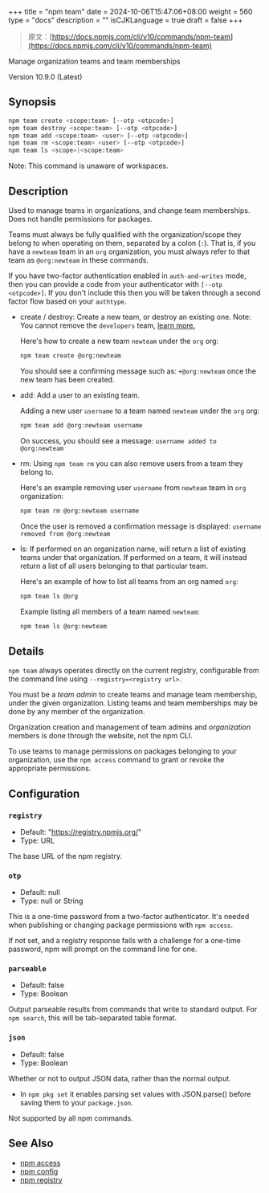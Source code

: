+++
title = "npm team"
date = 2024-10-06T15:47:06+08:00
weight = 560
type = "docs"
description = ""
isCJKLanguage = true
draft = false
+++

> 原文：[https://docs.npmjs.com/cli/v10/commands/npm-team](https://docs.npmjs.com/cli/v10/commands/npm-team)

Manage organization teams and team memberships



Version 10.9.0 (Latest)

## Synopsis



```bash
npm team create <scope:team> [--otp <otpcode>]
npm team destroy <scope:team> [--otp <otpcode>]
npm team add <scope:team> <user> [--otp <otpcode>]
npm team rm <scope:team> <user> [--otp <otpcode>]
npm team ls <scope>|<scope:team>
```

Note: This command is unaware of workspaces.

## Description

Used to manage teams in organizations, and change team memberships. Does not handle permissions for packages.

Teams must always be fully qualified with the organization/scope they belong to when operating on them, separated by a colon (`:`). That is, if you have a `newteam` team in an `org` organization, you must always refer to that team as `@org:newteam` in these commands.

If you have two-factor authentication enabled in `auth-and-writes` mode, then you can provide a code from your authenticator with `[--otp <otpcode>]`. If you don't include this then you will be taken through a second factor flow based on your `authtype`.

- create / destroy: Create a new team, or destroy an existing one. Note: You cannot remove the `developers` team, [learn more.](https://docs.npmjs.com/about-developers-team)

  Here's how to create a new team `newteam` under the `org` org:

  

  ```bash
  npm team create @org:newteam
  ```

  You should see a confirming message such as: `+@org:newteam` once the new team has been created.

- add: Add a user to an existing team.

  Adding a new user `username` to a team named `newteam` under the `org` org:

  

  ```bash
  npm team add @org:newteam username
  ```

  On success, you should see a message: `username added to @org:newteam`

- rm: Using `npm team rm` you can also remove users from a team they belong to.

  Here's an example removing user `username` from `newteam` team in `org` organization:

  

  ```bash
  npm team rm @org:newteam username
  ```

  Once the user is removed a confirmation message is displayed: `username removed from @org:newteam`

- ls: If performed on an organization name, will return a list of existing teams under that organization. If performed on a team, it will instead return a list of all users belonging to that particular team.

  Here's an example of how to list all teams from an org named `org`:

  

  ```bash
  npm team ls @org
  ```

  Example listing all members of a team named `newteam`:

  

  ```bash
  npm team ls @org:newteam
  ```

## Details

`npm team` always operates directly on the current registry, configurable from the command line using `--registry=<registry url>`.

You must be a *team admin* to create teams and manage team membership, under the given organization. Listing teams and team memberships may be done by any member of the organization.

Organization creation and management of team admins and *organization* members is done through the website, not the npm CLI.

To use teams to manage permissions on packages belonging to your organization, use the `npm access` command to grant or revoke the appropriate permissions.

## Configuration

### `registry`

- Default: "https://registry.npmjs.org/"
- Type: URL

The base URL of the npm registry.

### `otp`

- Default: null
- Type: null or String

This is a one-time password from a two-factor authenticator. It's needed when publishing or changing package permissions with `npm access`.

If not set, and a registry response fails with a challenge for a one-time password, npm will prompt on the command line for one.

### `parseable`

- Default: false
- Type: Boolean

Output parseable results from commands that write to standard output. For `npm search`, this will be tab-separated table format.

### `json`

- Default: false
- Type: Boolean

Whether or not to output JSON data, rather than the normal output.

- In `npm pkg set` it enables parsing set values with JSON.parse() before saving them to your `package.json`.

Not supported by all npm commands.

## See Also

- [npm access](https://docs.npmjs.com/cli/v10/commands/npm-access)
- [npm config](https://docs.npmjs.com/cli/v10/commands/npm-config)
- [npm registry](https://docs.npmjs.com/cli/v10/using-npm/registry)